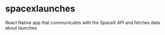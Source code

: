# spacexlaunches
React Native app that communicates with the SpaceX API and fetches data about launches.
